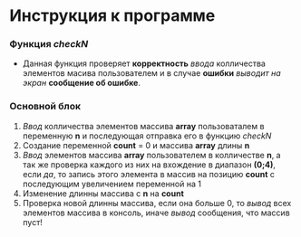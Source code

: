 # Инструкция к программе

### Функция *checkN*

* Данная функция проверяет **корректность** *ввода* колличества элементов масива пользователем и в случае **ошибки** *выводит на экран* **сообщение об ошибке**.

### Основной блок

1. *Ввод* колличества элементов массива **array** пользоваталем в переменную **n** и последующая отправка его в функцию *checkN*
2. Создание переменной **count** = 0 и массива **array** длины **n**
3. *Ввод* элементов массива **array** пользователем в колличестве **n**, а так же проверка каждого из них на вхождение в диапазон **(0;4)**, если *да*, то запись этого элемента в массив на позицию **count** с последующим увеличением переменной на 1
4. Изменение длинны массива с **n** на **count**
5. Проверка новой длинны массива, если она больше 0, то *вывод* всех элементов массива в консоль, иначе *вывод* сообщения, что массив пуст!
